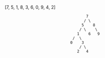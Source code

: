 [7, 5, 1, 8, 3, 6, 0, 9, 4, 2]   
   
   
                                        7
                                       / \
                                      5    8
                                     / \    \
                                    1    6   9
                                  /  \
                                 0    3
                                     / \
                                    2   4
